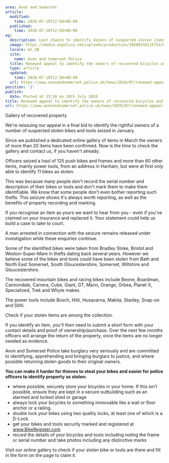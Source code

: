 ```yaml
area: Avon and Somerset
article:
  modified:
    time: 2020-07-10T12:58+00:00
  published:
    time: 2020-07-10T12:58+00:00
og:
  description: Last chance to identify dozens of suspected stolen items&#8230;
  image: https://media.aspolice.net/uploads/production/20200310115753/Property-page.jpg
  locale: en_GB
  site:
    name: Avon and Somerset Police
  title: Renewed appeal to identify the owners of recovered bicycles and tools | Avon and Somerset Police
  type: article
  updated:
    time: 2020-07-10T12:58+00:00
  url: https://www.avonandsomerset.police.uk/news/2020/07/renewed-appeal-to-identify-the-owners-of-recovered-bicycles-and-tools/
position: '2'
publish:
  date: Posted at 13:58 on 10th July 2020
title: Renewed appeal to identify the owners of recovered bicycles and tools | Avon and Somerset Police
url: https://www.avonandsomerset.police.uk/news/2020/07/renewed-appeal-to-identify-the-owners-of-recovered-bicycles-and-tools/
```

Gallery of recovered property

We're reissuing our appeal in a final bid to identify the rightful owners of a number of suspected stolen bikes and tools seized in January.

Since we published a dedicated online gallery of items in March the owners of more than 20 items have been confirmed. Now is the time to check the gallery and contact us, if you haven't already.

Officers seized a haul of 125 push bikes and frames and more than 60 other items, mainly power tools, from an address in Hanham, but were at first only able to identify 11 bikes as stolen.

This was because many people don't record the serial number and description of their bikes or tools and don't mark them to make them identifiable. We know that some people don't even bother reporting such thefts. This seizure shows it's always worth reporting, as well as the benefits of property recording and marking.

If you recognise an item as yours we want to hear from you - even if you've claimed on your insurance and replaced it. Your statement could help us build a case to take to court.

A man arrested in connection with the seizure remains released under investigation while these enquiries continue.

Some of the identified bikes were taken from Bradley Stoke, Bristol and Weston-Super-Mare in thefts dating back several years. However we believe some of the bikes and tools could have been stolen from Bath and North East Somerset, South Gloucestershire, Somerset, Wiltshire and Gloucestershire.

The recovered mountain bikes and racing bikes include Beone, Boardman, Cannondale, Carrera, Cube, Giant, GT, Marin, Orange, Orbea, Planet X, Specialized, Trek and Whyte makes.

The power tools include Bosch, Hilti, Husqvarna, Makita, Stanley, Snap-on and Stihl.

Check if your stolen items are among the collection.

If you identify an item, you'll then need to submit a short form with your contact details and proof of ownership/purchase. Over the next few months officers will arrange the return of the property, once the items are no longer needed as evidence.

Avon and Somerset Police take burglary very seriously and are committed to identifying, apprehending and bringing burglars to justice, and where possible returning stolen goods to their original owners.

**You can make it harder for thieves to steal your bikes and easier for police officers to identify property as stolen:**

 * where possible, securely store your bicycles in your home. If this isn’t possible, ensure they are kept in a secure outbuilding such as an alarmed and locked shed or garage
 * always lock your bicycles to something immovable like a wall or floor anchor or a railing.
 * double lock your bikes using two quality locks, at least one of which is a D-Lock.
 * get your bikes and tools security marked and registered at www.BikeRegister.com
 * record the details of your bicycles and tools including noting the frame or serial number and take photos including any distinctive marks

Visit our online gallery to check if your stolen bike or tools are there and fill in the form on the page to claim it.
